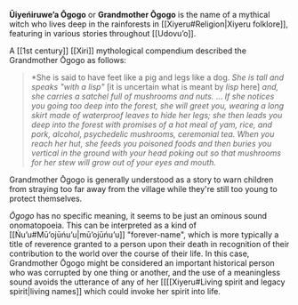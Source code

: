 **Ūiyeńiruweʼa Ōgogo** or **Grandmother Ōgogo** is the name of a mythical witch who lives deep in the rainforests in [[Xiyeru#Religion|Xiyeru folklore]], featuring in various stories throughout [[Udovuʼo]].

A [[1st century]] [[Xiri]] mythological compendium described the Grandmother Ōgogo as follows:
>*She is said to have feet like a pig and legs like a dog. *She is tall and speaks "with a lisp"* [it is uncertain what is meant by *lisp* here] *and, she carries a satchel full of mushrooms and nuts.*
>...
>*If she notices you going too deep into the forest, she will greet you, wearing a long skirt made of waterproof leaves to hide her legs; she then leads you deep into the forest with promises of a hot meal of yam, rice, and pork, alcohol, psychedelic mushrooms, ceremonial tea. When you reach her hut, she feeds you poisoned foods and then buries you vertical in the ground with your head poking out so that mushrooms for her stew will grow out of your eyes and mouth.*

Grandmother Ōgogo is generally understood as a story to warn children from straying too far away from the village while they're still too young to protect themselves.

*Ōgogo* has no specific meaning, it seems to be just an ominous sound onomatopoeia. This can be interpreted as a kind of [[Ńuʼu#Mūʼojūńuʼu|mūʼojūńuʼu]] "forever-name", which is more typically a title of reverence granted to a person upon their death in recognition of their contribution to the world over the course of their life. In this case, Grandmother Ōgogo might be considered an important historical person who was corrupted by one thing or another, and the use of a meaningless sound avoids the utterance of any of her [[[[Xiyeru#Living spirit and legacy spirit|living names]] which could invoke her spirit into life.
